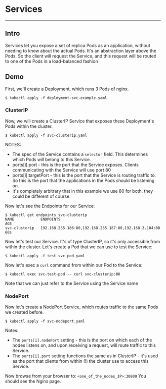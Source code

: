 
# Services
---

## Intro
Services let you expose a set of replica Pods as an application, without needing to know
about the actual Pods. It's an abstraction layer above the Pods. So the client will request
the Service, and this request will be routed to one of the Pods in a load-balanced fashion

## Demo
First, we'll create a Deployment, which runs 3 Pods of nginx.
```
$ kubectl apply -f deployment-svc-example.yaml
```

### ClusterIP
Now, we will create a ClusterIP Service that exposes these Deployment's Pods within the cluster.
```
$ kubectl apply -f svc-clusterip.yaml
```

NOTES:
* The spec of the Service contains a `selector` field. This determines which Pods will belong to this Service.
* ports[i].port - this is the port that the Service exposes. Clients communicating with the Service will use port 80
* ports[i].targetPort - this is the port that the Service is routing traffic to. So this is the port that the applications in the Pods should be listening on.
* It's completely arbitrary that in this example we use 80 for both, they could be different of course.

Now let's see the Endpoints for our Service:
```
$ kubectl get endpoints svc-clusterip
NAME            ENDPOINTS                                                AGE
svc-clusterip   192.168.235.186:80,192.168.235.187:80,192.168.3.104:80   60s
```

Now let's test our Service. It's of type ClusterIP, so it's only accessible from within the cluster. 
Let's create a Pod that we can use to test the Service:
```
$ kubectl apply -f test-svc-pod.yaml
```

Now let's exec a `curl` command from within our Pod to the Service:
```
$ kubectl exec svc-test-pod -- curl svc-clusterip:80
```

Note that we can just refer to the Service using the Service name

### NodePort
Now let's create a NodePort Service, which routes traffic to the same Pods we created before.

```
$ kubectl apply -f svc-nodeport.yaml
```

Notes:
* The `ports[i].nodePort` setting - this is the port on which each of the nodes listens on, and upon receiving a request, will route
traffic to this Service.
* The `ports[i].port` setting functions the same as in ClusterIP - it's used as the port that clients from within (!) the cluster use to access
this Service.

Now browse from your browser to: `<one_of_the_nodes_IP>:30800` 
You should see the Nginx page.
